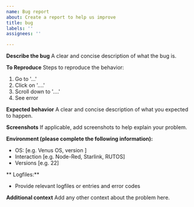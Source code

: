 ```yaml
---
name: Bug report
about: Create a report to help us improve
title: bug
labels: ''
assignees: ''

---
```


**Describe the bug**
A clear and concise description of what the bug is.

**To Reproduce**
Steps to reproduce the behavior:
1. Go to '...'
2. Click on '....'
3. Scroll down to '....'
4. See error

**Expected behavior**
A clear and concise description of what you expected to happen.

**Screenshots**
If applicable, add screenshots to help explain your problem.

**Environment (please complete the following information):**
 - OS: [e.g. Venus OS, version ]
 - Interaction [e.g. Node-Red, Starlink, RUTOS]
 - Versions [e.g. 22]

** Logfiles:** 
 - Provide relevant logfiles or entries and error codes 

**Additional context**
Add any other context about the problem here.
